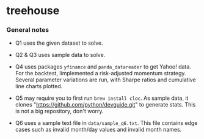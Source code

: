 # treehouse

### General notes
- Q1 uses the given dataset to solve.

- Q2 & Q3 uses sample data to solve.

- Q4 uses packages `yfinance` and `panda_datareader` to get Yahoo! data.
For the backtest, Iimplemented a risk-adjusted momentum strategy.
Several parameter variations are run, with Sharpe ratios and cumulative 
line charts plotted. 

- Q5 may require you to first run `brew install cloc`.
As sample data, it clones "https://github.com/python/devguide.git" 
to generate stats. This is not a big repository, don't worry.

- Q6 uses a sample text file in `data/sample_q6.txt`. 
This file contains edge cases such as invalid month/day values
and invalid month names. 



